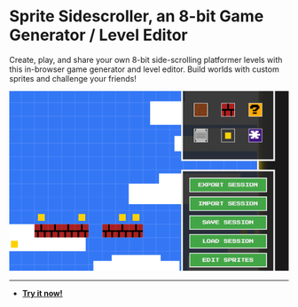 # Sprite Sidescroller, an 8-bit Game Generator / Level Editor

Create, play, and share your own 8-bit side-scrolling platformer levels with this in-browser game generator and level editor. Build worlds with custom sprites and challenge your friends!

![Sprite Sidescroller, an 8-bit Game Generator / Level Editor Screenshot](https://raw.githubusercontent.com/ChrisPirillo/sprite-sidescroller/main/assets/screenshot.png)

---

* **[Try it now!](https://pirillo.com/arcade/sprite-sidescroller.html)**
